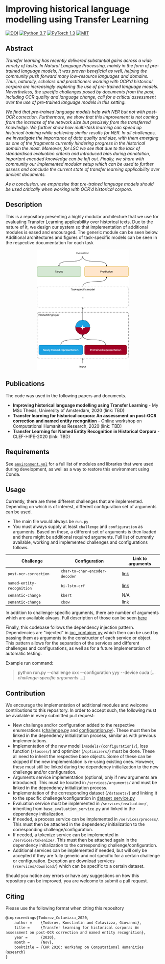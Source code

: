 # Improving historical language modelling using Transfer Learning

[![DOI](https://zenodo.org/badge/219017367.svg)](https://zenodo.org/badge/latestdoi/219017367)
[![Python 3.7](https://img.shields.io/badge/Python-3.7-3776AB.svg?logo=python)](https://www.python.org/) 
[![PyTorch 1.3](https://img.shields.io/badge/PyTorch-1.3-EE4C2C.svg?logo=pytorch)](https://pytorch.org/docs/1.3.1/) 
[![MIT](https://img.shields.io/badge/License-MIT-3DA639.svg?logo=open-source-initiative)](LICENSE)

## Abstract

_Transfer learning has recently delivered substantial gains across a wide variety of tasks. In Natural Language Processing, mainly in the form of pre-trained language models, it was proven beneficial as well, helping the community push forward many low-resource languages and domains. Thus, naturally, scholars and practitioners working with OCR'd historical corpora are increasingly exploring the use of pre-trained language models. Nevertheless, the specific challenges posed by documents from the past, including OCR quality and language change, call for a critical assessment over the use of pre-trained language models in this setting._

_We find that pre-trained language models help with NER but not with post-OCR correction. Furthermore, we show that this improvement is not coming from the increase of the network size but precisely from the transferred knowledge. We further show how multi-task learning can speed up historical training while achieving similar results for NER. In all challenges, we investigate the importance of data quality and size, with them emerging as one of the fragments currently hindering progress in the historical domain the most. Moreover, for LSC we see that due to the lack of standardised evaluation criteria and introduced bias during annotation, important encoded knowledge can be left out. Finally, we share with community our implemented modular setup which can be used to further assess and conclude the current state of transfer learning applicability over ancient documents._

_As a conclusion, we emphasise that pre-trained language models should be used critically when working with OCR'd historical corpora._

## Description

This is a repository presenting a highly modular architecture that we use for evaluating Transfer Learning applicability over historical texts. Due to the nature of it, we design our system so that implementation of additional modules is eased and encouraged. The generic module can be seen below. Additional architectures and figures of task-specific models can be seen in the respective documentation for each task

<p align="center">
    <img src="docs/images/base-model.png" alt="NER multi-task model architecture" width="300"/>
</p>

## Publications

The code was used in the following papers and documents.

- **Improving historical language modelling using Transfer Learning** - My MSc Thesis, University of Amsterdam, 2020 (link: TBD)
- **Transfer learning for historical corpora: An assessment on post-OCR correction and named entity recognition** - Online workshop on Computational Humanities Research, 2020 (link: TBD)
- **Transfer Learning for Named Entity Recognition in Historical Corpora** - CLEF-HIPE-2020 (link: TBD)

## Requirements

See [`environment.yml`](environment.yml) for a full list of modules and libraries that were used during development, as well as a way to restore this environment using Conda.

## Usage

Currently, there are three different challenges that are implemented. Depending on which is of interest, different configuration set of arguments can be used. 

- The main file would always be `run.py`
- You must always supply at least `challenge` and `configuration` as arguments. Based on these, a different set of arguments is then loaded and there might be additional required arguments. Full list of currently available, working and implemented challenges and configurations follows.

| Challenge  | Configuration | Link to arguments |
| ---------- | ------------- | ----------------- |
| `post-ocr-correction` | `char-to-char-encoder-decoder` | [link](docs/arguments/postocr_arguments_service.md) |
| `named-entity-recognition` | `bi-lstm-crf` | [link](docs/arguments/ner_arguments_service.md) |
| `semantic-change` | `kbert` | N/A |
| `semantic-change` | `cbow` | [link](docs/arguments/semantic_arguments_service.md) |

In addition to challenge-specific arguments, there are number of arguments which are available always. Full description of those can be seen [here](docs/arguments/base_arguments.md)

Finally, this codebase follows the dependency injection pattern. Dependencies are "injected" in [ioc_container.py](dependency_injection/ioc_container.py) which then can be used by passing them as arguments to the constructor of each service or object. This pattern allows for the separation of the services and different challenges and configurations, as well as for a future implementation of automatic testing.

Example run command:
> python run.py --challenge xxx --configuration yyy --device cuda [... _challenge-specific arguments_ ...]

## Contribution

We encourage the implementation of additional modules and welcome contributions to this repository. In order to accept such, the following must be available in every submitted pull request:

- New challenge and/or configuration added to the respective enumerations ([challenge.py](enums/challenge.py) and [configuration.py](enums/configuration.py)). These must then be linked in the dependency initialization process, similar as with previous implementations.
- Implementation of the new model (`/models/{configuration}/`), loss function (`/losses/`) and optimizer (`/optimizers/`) must be done. These all need to inherit the respective base objects. Some of these can be skipped if the new implementation is re-using existing ones. However, these must still be linked during the dependency initialization to the new challenge and/or configuration.
- Arguments service implementation (optional, only if new arguments are introduced). This must be located in `/services/arguments/` and must be linked in the dependency initialization process.
- Implementation of the corresponding dataset (`/datasets/`) and linking it to the specific challenge/configuration in [dataset_service.py](services/dataset_service.py)
- Evaluation service must be implemented in `/services/evaluation/`, inheriting from `base_evaluation_service.py` and linked in the dependency initialization.
- If needed, a process service can be implemented in `/services/process/`. This must then be attached in the dependency initialization to the corresponding challenge/configuration.
- If needed, a tokenize service can be implemented in `/services/tokenize/`. This must then be attached again in the dependency initialization to the corresponding challenge/configuration.
- Additional services can be implemented if needed, but will only be accepted if they are fully generic and not specific for a certain challenge or configuration. Exception are download services (`/services/download/`) which can be specific to a certain dataset.

Should you notice any errors or have any suggestions on how this repository can be improved, you are welcome to submit a pull request.

## Citing

Please use the following format when citing this repository
```
@inproceedings{Todorov_Colavizza_2020,
    author =    {Todorov, Konstantin and Colavizza, Giovanni},
    title =     {Transfer learning for historical corpora: An assessment on post-OCR correction and named entity recognition},
    year =      {2020},
    month =     {Nov},
    booktitle = {CHR 2020: Workshop on Computational Humanities Research}
}
```